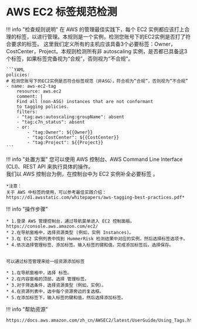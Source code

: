 # AWS EC2 标签规范检测

!!! info "检查规则说明"
    在 AWS 的管理最佳实践下，每个 EC2 实例都应该打上合理的标签，以进行管理。本规则是一个实例，检测您账号下的EC2实例是否打了符合要求的标签。
    这里我们定义所有的主机应该具备3个必要标签：Owner，CostCenter，Project。本规则检测所有非 autoscaling 实例，是否都已具备这3个标签，如果标签完备视为“合规”，否则视为“不合规”。

    ```YAML
    policies:
    # 检测您账号下的EC2实例是否符合标签规范（非ASG），符合视为“合规”，否则视为“不合规”
    - name: aws-ec2-tag
        resource: aws.ec2
        comment: |
        Find all (non-ASG) instances that are not conformant
        to tagging policies.
        filters:
        - "tag:aws:autoscaling:groupName": absent
        - "tag:c7n_status": absent
        - or:
            - "tag:Owner": ${{Owner}}
            - "tag:CostCenter": ${{CostCenter}}
            - "tag:Project": ${{Project}}
    ```

!!! info "处置方案"
    您可以使用 AWS 控制台、AWS Command Line Interface (CLI)、REST API 来执行具体的操作。   
    我们以 AWS 控制台为例，在控制台中为 EC2 实例补全必要标签 。

    *注意：
    关于 AWS 中标签的使用，可以参考最佳实践介绍：https://d1.awsstatic.com/whitepapers/aws-tagging-best-practices.pdf*


!!! info "操作步骤"

    * 1.登录 AWS 管理控制台，通过导航菜单进入 EC2 控制面板。 https://console.aws.amazon.com/ec2/ 
    * 2.在导航窗格中，选择资源类型 (例如，实例 Instances)。
    * 3.在 EC2 实例列表中找到 HummerRisk 检测结果中对应的实例，然后选择标签选项卡。
    * 4.依次选择管理标签、添加标签。输入标签的键和值。完成添加标签后，选择保存。

    
    可以通过标签管理来给一组资源添加标签

    * 1.在导航窗格中，选择 标签。
    * 2.在内容窗格的顶部，选择 管理标签。
    * 3.对于筛选条件，选择资源类型（例如，实例）。
    * 4.在资源列表中，选中每个资源旁边的复选框。
    * 5.在添加标签下，输入标签的键和值，然后选择添加标签。





!!! info "帮助资源"
    
    https://docs.aws.amazon.com/zh_cn/AWSEC2/latest/UserGuide/Using_Tags.html
